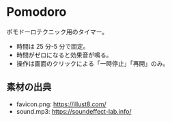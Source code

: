 # Pomodoro

ポモドーロテクニック用のタイマー。

- 時間は 25 分-5 分で固定。
- 時間がゼロになると効果音が鳴る。
- 操作は画面のクリックによる「一時停止」「再開」のみ。

## 素材の出典

- favicon.png: <https://illust8.com/>
- sound.mp3: <https://soundeffect-lab.info/>
